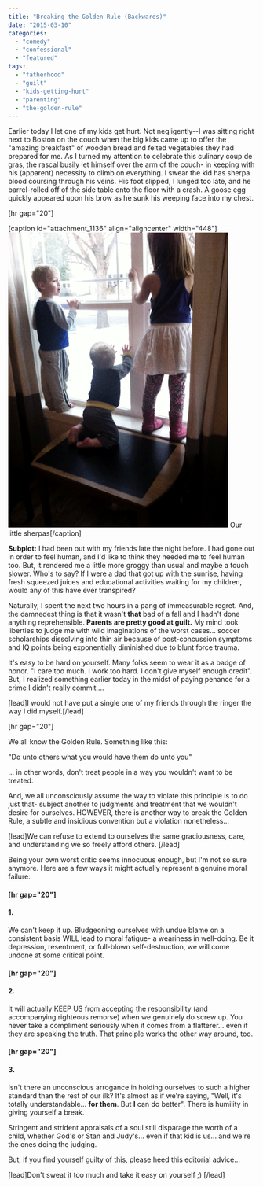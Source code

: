 ```yaml
---
title: "Breaking the Golden Rule (Backwards)"
date: "2015-03-10"
categories: 
  - "comedy"
  - "confessional"
  - "featured"
tags: 
  - "fatherhood"
  - "guilt"
  - "kids-getting-hurt"
  - "parenting"
  - "the-golden-rule"
---
```


Earlier today I let one of my kids get hurt. Not negligently--I was sitting right next to Boston on the couch when the big kids came up to offer the "amazing breakfast" of wooden bread and felted vegetables they had prepared for me. As I turned my attention to celebrate this culinary coup de gras, the rascal busily let himself over the arm of the couch- in keeping with his (apparent) necessity to climb on everything. I swear the kid has sherpa blood coursing through his veins. His foot slipped, I lunged too late, and he barrel-rolled off of the side table onto the floor with a crash. A goose egg quickly appeared upon his brow as he sunk his weeping face into my chest.

\[hr gap="20"\]

\[caption id="attachment\_1136" align="aligncenter" width="448"\][![Our little sherpas](images/sherpa.png)](http://www.thedadissues.com/wp-content/uploads/2015/03/sherpa.png) Our little sherpas\[/caption\]

**Subplot:** I had been out with my friends late the night before. I had gone out in order to feel human, and I'd like to think they needed me to feel human too. But, it rendered me a little more groggy than usual and maybe a touch slower. Who's to say? If I were a dad that got up with the sunrise, having fresh squeezed juices and educational activities waiting for my children, would any of this have ever transpired?

Naturally, I spent the next two hours in a pang of immeasurable regret. And, the damnedest thing is that it wasn't **that** bad of a fall and I hadn't done anything reprehensible. **Parents are pretty good at guilt.** My mind took liberties to judge me with wild imaginations of the worst cases... soccer scholarships dissolving into thin air because of post-concussion symptoms and IQ points being exponentially diminished due to blunt force trauma.

It's easy to be hard on yourself. Many folks seem to wear it as a badge of honor. "I care too much. I work too hard. I don't give myself enough credit". But, I realized something earlier today in the midst of paying penance for a crime I didn't really commit....

\[lead\]I would not have put a single one of my friends through the ringer the way I did myself.\[/lead\]

\[hr gap="20"\]

We all know the Golden Rule. Something like this:

"Do unto others what you would have them do unto you"

... in other words, don't treat people in a way you wouldn't want to be treated.

And, we all unconsciously assume the way to violate this principle is to do just that- subject another to judgments and treatment that we wouldn't desire for ourselves. HOWEVER, there is another way to break the Golden Rule, a subtle and insidious convention but a violation nonetheless...

\[lead\]We can refuse to extend to ourselves the same graciousness, care, and understanding we so freely afford others. \[/lead\]

Being your own worst critic seems innocuous enough, but I'm not so sure anymore. Here are a few ways it might actually represent a genuine moral failure:

#### \[hr gap="20"\]

#### **1.**

We can't keep it up. Bludgeoning ourselves with undue blame on a consistent basis WILL lead to moral fatigue- a weariness in well-doing. Be it depression, resentment, or full-blown self-destruction, we will come undone at some critical point.

#### \[hr gap="20"\]

#### **2.**

It will actually KEEP US from accepting the responsibility (and accompanying righteous remorse) when we genuinely do screw up. You never take a compliment seriously when it comes from a flatterer... even if they are speaking the truth. That principle works the other way around, too.

#### \[hr gap="20"\]

#### **3.**

Isn't there an unconscious arrogance in holding ourselves to such a higher standard than the rest of our ilk? It's almost as if we're saying, "Well, it's totally understandable... **for them**. But **I** can do better". There is humility in giving yourself a break.

Stringent and strident appraisals of a soul still disparage the worth of a child, whether God's or Stan and Judy's... even if that kid is us... and we're the ones doing the judging.

But, if you find yourself guilty of this, please heed this editorial advice...

\[lead\]Don't sweat it too much and take it easy on yourself ;) \[/lead\]
